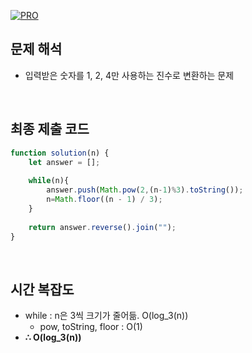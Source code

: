[![PRO]][Link]

## 문제 해석

- 입력받은 숫자를 1, 2, 4만 사용하는 진수로 변환하는 문제

<br>

## 최종 제출 코드

```javascript
function solution(n) {
    let answer = [];
    
    while(n){
        answer.push(Math.pow(2,(n-1)%3).toString());
        n=Math.floor((n - 1) / 3);
    }
    
    return answer.reverse().join("");
}
```
<br>

## 시간 복잡도

- while : n은 3씩 크기가 줄어듦. O(log_3(n))
  - pow, toString, floor : O(1)
- **∴ O(log_3(n))**

<!---------------------------------------------------------------------------->

[PRO]: https://github.com/GoSSaChin/algorithm-js/assets/107768516/67c43b52-bc3f-4571-a249-5519021afbb0
[Link]: https://school.programmers.co.kr/learn/courses/30/lessons/12899
